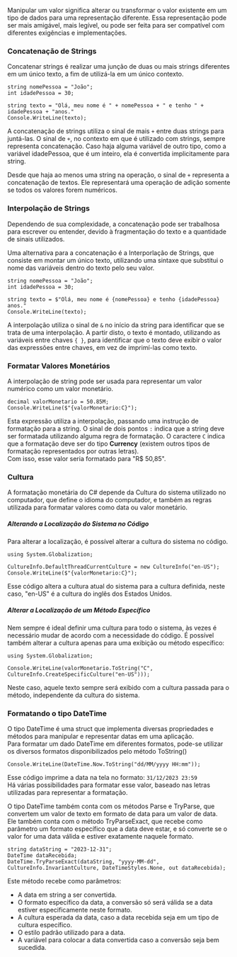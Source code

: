 Manipular um valor significa alterar ou transformar o valor existente em um tipo de dados para uma representação diferente. Essa representação pode ser mais amigável, mais legível, ou pode ser feita para ser compatível com diferentes exigências e implementações.

### Concatenação de Strings

Concatenar strings é realizar uma junção de duas ou mais strings diferentes em um único texto, a fim de utilizá-la em um único contexto.
```
string nomePessoa = "João";
int idadePessoa = 30;

string texto = "Olá, meu nome é " + nomePessoa + " e tenho " + idadePessoa + "anos."
Console.WriteLine(texto);
```

A concatenação de strings utiliza o sinal de mais `+` entre duas strings para juntá-las. O sinal de `+`, no contexto em que é utilizado com strings, sempre representa concatenação. Caso haja alguma variável de outro tipo, como a variável idadePessoa, que é um inteiro, ela é convertida implicitamente para string.

Desde que haja ao menos uma string na operação, o sinal de `+` representa a concatenação de textos. Ele representará uma operação de adição somente se todos os valores forem numéricos.

### Interpolação de Strings

Dependendo de sua complexidade, a concatenação pode ser trabalhosa para escrever ou entender, devido à fragmentação do texto e a quantidade de sinais utilizados.

Uma alternativa para a concatenação é a Interporlação de Strings, que consiste em montar um único texto, utilizando uma sintaxe que substitui o nome das variáveis dentro do texto pelo seu valor.
```
string nomePessoa = "João";
int idadePessoa = 30;

string texto = $"Olá, meu nome é {nomePessoa} e tenho {idadePessoa} anos."
Console.WriteLine(texto);
```

A interpolação utiliza o sinal de `&` no início da string para identificar que se trata de uma interpolação. A partir disto, o texto é montado, utilizando as variáveis entre chaves `{ }`, para identificar que o texto deve exibir o valor das expressões entre chaves, em vez de imprimí-las como texto.

### Formatar Valores Monetários

A interpolação de string pode ser usada para representar um valor numérico como um valor monetário.
```
decimal valorMonetario = 50.85M;
Console.WriteLine($"{valorMonetario:C}");
```

Esta expressão utiliza a interpolação, passando uma instrução de formatação para a string. O sinal de dois pontos `:` indica que a string deve ser formatada utilizando alguma regra de formatação. O caractere `C` indica que a formatação deve ser do tipo **Currency** (existem outros tipos de formatação representados por outras letras).  
Com isso, esse valor seria formatado para "R$ 50,85".

### Cultura

A formatação monetária do C# depende da Cultura do sistema utilizado no computador, que define o idioma do computador, e também as regras utilizada para formatar valores como data ou valor monetário.

##### Alterando a Localização do Sistema no Código

Para alterar a localização, é possível alterar a cultura do sistema no código.
```
using System.Globalization;

CultureInfo.DefaultThreadCurrentCulture = new CultureInfo("en-US");
Console.WriteLine($"{valorMonetario:C}");
```

Esse código altera a cultura atual do sistema para a cultura definida, neste caso, "en-US" é a cultura do inglês dos Estados Unidos.

##### Alterar a Localização de um Método Específico

Nem sempre é ideal definir uma cultura para todo o sistema, às vezes é necessário mudar de acordo com a necessidade do código.
É possível também alterar a cultura apenas para uma exibição ou método específico:
```
using System.Globalization;

Console.WriteLine(valorMonetario.ToString("C", CultureInfo.CreateSpecificCulture("en-US")));
```

Neste caso, aquele texto sempre será exibido com a cultura passada para o método, independente da cultura do sistema.

### Formatando o tipo DateTime

O tipo DateTime é uma struct que implementa diversas propriedades e métodos para manipular e representar datas em uma aplicação.  
Para formatar um dado DateTime em diferentes formatos, pode-se utilizar os diversos formatos disponibilizados pelo método ToString()
```
Console.WriteLine(DateTime.Now.ToString("dd/MM/yyyy HH:mm"));
```

Esse código imprime a data na tela no formato: `31/12/2023 23:59`  
Há várias possibilidades para formatar esse valor, baseado nas letras utilizadas para representar a formatação.

O tipo DateTime também conta com os métodos Parse e TryParse, que convertem um valor de texto em formato de data para um valor de data.  
Ele também conta com o método TryParseExact, que recebe como parâmetro um formato específico que a data deve estar, e só converte se o valor for uma data válida e estiver exatamente naquele formato.
```
string dataString = "2023-12-31";
DateTime dataRecebida;
DateTime.TryParseExact(dataString, "yyyy-MM-dd", CultureInfo.InvariantCulture, DateTimeStyles.None, out dataRecebida);
```

Este método recebe como parâmetros:
- A data em string a ser convertida.
- O formato específico da data, a conversão só será válida se a data estiver especificamente neste formato.
- A cultura esperada da data, caso a data recebida seja em um tipo de cultura específico.
- O estilo padrão utilizado para a data.
- A variável para colocar a data convertida caso a conversão seja bem sucedida.